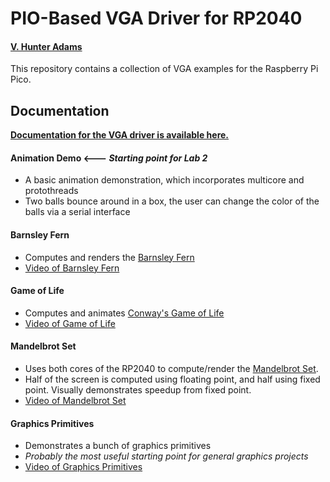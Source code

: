 # PIO-Based VGA Driver for RP2040
#### [V. Hunter Adams](https://vanhunteradams.com)

This repository contains a collection of VGA examples for the Raspberry Pi Pico. 

## Documentation
[**Documentation for the VGA driver is available here.**](https://vanhunteradams.com/Pico/VGA/VGA.html)

#### Animation Demo <--- *Starting point for Lab 2*
- A basic animation demonstration, which incorporates multicore and protothreads
- Two balls bounce around in a box, the user can change the color of the balls via a serial interface

#### Barnsley Fern
- Computes and renders the [Barnsley Fern](https://en.wikipedia.org/wiki/Barnsley_fern)
- [Video of Barnsley Fern](https://www.youtube.com/watch?v=XR2Ptu-vrDo&list=PLDqMkB5cbBA4W8_FkjXW4WdzXWH0-Xyny&index=3)

#### Game of Life
- Computes and animates [Conway's Game of Life](https://en.wikipedia.org/wiki/Conway%27s_Game_of_Life)
- [Video of Game of Life](https://www.youtube.com/watch?v=SpzD_NGPbp4&list=PLDqMkB5cbBA4W8_FkjXW4WdzXWH0-Xyny&index=4&t=23s)

#### Mandelbrot Set
- Uses both cores of the RP2040 to compute/render the [Mandelbrot Set](https://en.wikipedia.org/wiki/Mandelbrot_set).
- Half of the screen is computed using floating point, and half using fixed point. Visually demonstrates speedup from fixed point.
- [Video of Mandelbrot Set](https://www.youtube.com/watch?v=ySxg6M0f0eo&list=PLDqMkB5cbBA52vmAp0_8pW_GcbBtdBghU&index=9)

#### Graphics Primitives
- Demonstrates a bunch of graphics primitives
- *Probably the most useful starting point for general graphics projects*
- [Video of Graphics Primitives](https://www.youtube.com/watch?v=J_jG3kbcAvg&list=PLDqMkB5cbBA4W8_FkjXW4WdzXWH0-Xyny&index=7)
